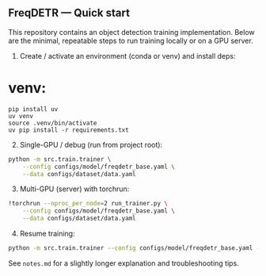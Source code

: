 ## FreqDETR — Quick start

This repository contains an object detection training implementation. Below are the minimal, repeatable steps to run training locally or on a GPU server.

1) Create / activate an environment (conda or venv) and install deps:

# venv:
```
pip install uv
uv venv
source .venv/bin/activate
uv pip install -r requirements.txt
```

2) Single-GPU / debug (run from project root):

```bash
python -m src.train.trainer \
	--config configs/model/freqdetr_base.yaml \
	--data configs/dataset/data.yaml
```

3) Multi-GPU (server) with torchrun:

```bash
!torchrun --nproc_per_node=2 run_trainer.py \
	--config configs/model/freqdetr_base.yaml \
	--data configs/dataset/data.yaml
```

4) Resume training:

```bash
python -m src.train.trainer --config configs/model/freqdetr_base.yaml --data configs/dataset/data.yaml --resume ./checkpoints/freqdetr_best.pt
```

See `notes.md` for a slightly longer explanation and troubleshooting tips.
